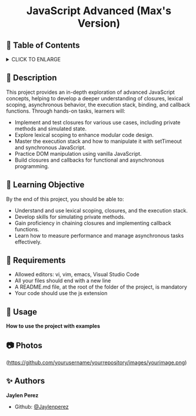 # <p align="center">JavaScript Advanced (Max's Version)</p>

## :bookmark: Table of Contents
<details>
        <summary>
        CLICK TO ENLARGE
        </summary>
        :memo: <a href="#description">Description</a>
        <br>
        :school: <a href="#learning objective">Learning Objective</a>
        <br>
        :floppy_disk: <a href="#requirements">Requirements</a>
        <br>
        :calling: <a href="#usage">Usage</a>
        <br>
        :camera: <a href="#pictures">Pictures</a>
        <br>
        :alien: <a href="#authors">Authors</a>
</details>

## :memo: <span id="description">Description</span>
This project provides an in-depth exploration of advanced JavaScript concepts, helping to develop a deeper understanding of closures, lexical scoping, asynchronous behavior, the execution stack, binding, and callback functions. Through hands-on tasks, learners will:

* Implement and test closures for various use cases, including private methods and simulated state.
* Explore lexical scoping to enhance modular code design.
* Master the execution stack and how to manipulate it with setTimeout and synchronous JavaScript.
* Practice DOM manipulation using vanilla JavaScript.
* Build closures and callbacks for functional and asynchronous programming.
## :school: <span id="learning objective">Learning Objective</span>

By the end of this project, you should be able to:

* Understand and use lexical scoping, closures, and the execution stack.
* Develop skills for simulating private methods.
* Gain proficiency in chaining closures and implementing callback functions.
* Learn how to measure performance and manage asynchronous tasks effectively.
## :floppy_disk: <span id="requirements">Requirements</span>

* Allowed editors: vi, vim, emacs, Visual Studio Code
* All your files should end with a new line
* A README.md file, at the root of the folder of the project, is mandatory
* Your code should use the js extension

## :calling: <spam id="usage">Usage</span>

**How to use the project with examples**

## :camera: <span id="photos">Photos</span>

(https://github.com/yourusername/yourrepository/images/yourimage.png)

## :sparkles: <span id="authors">Authors</span>

**Jaylen Perez**
- Github: [@Jaylenperez](https://github.com/Jaylenperez)